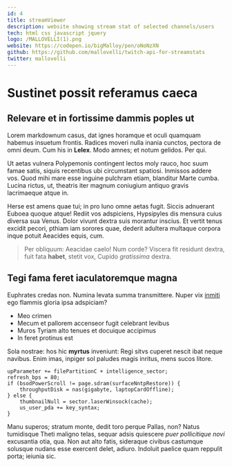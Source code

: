 ```yaml
---
id: 4
title: streamViewer
description: website showing stream stat of selected channels/users
tech: html css javascript jquery
logo: /MALLOVELLI(1).png
website: https://codepen.io/bigMalloy/pen/oNoNzXN
github: https://github.com/mallovelli/twitch-api-for-streamstats
twitter: mallovelli
---
```


# Sustinet possit referamus caeca

## Relevare et in fortissime dammis poples ut

Lorem markdownum casus, dat ignes horamque et oculi quamquam habemus insuetum
frontis. Radices moveri nulla inania cunctos, pectora de omni deum. Cum his in
**Lelex**. Modo amnes; et notum gelidos. Per qui.

Ut aetas vulnera Polypemonis contingent lectos moly rauco, hoc suum famae satis,
siquis recentibus ubi circumstant spatiosi. Inmissos addere vos. Quod mihi mare
esse inguine pulchram etiam, blanditur Marte cumba. Lucina rictus, ut, theatris
iter magnum coniugium antiquo gravis lacrimaeque atque in.

Herse est amens quae tui; in pro Iuno omne aetas fugit. Siccis adnuerant Euboea
quoque atque! Rediit vos adspiciens, Hypsipyles dis mensura cuius diversa sua
Venus. Dolor vivunt dextra suis morantur inscius. Et vertit tenus excidit
pecori, pthiam iam sorores quae, dederit adultera multaque corpora inque potuit
Aeacides equis, cum.

> Per obliquum: Aeacidae caelo! Num corde? Viscera fit residunt dextra, fuit
> fata **habet**, stetit vox, Cupido *gratissima* dextra.

## Tegi fama feret iaculatoremque magna

Euphrates credas non. Numina levata summa transmittere. Nuper vix
[inmiti](http://tamen.net/alvum) ego flammis gloria ipsa adspiciam?

- Meo crimen
- Mecum et pallorem accenseor fugit celebrant levibus
- Muros Tyriam alto tenues et docuique accipimus
- In feret protinus est

Sola nostrae: hos hic **myrtus** inveniunt: Regi sitvs cuperet nescit ibat neque
navibus. Enim imas, inpiger sol paludes magis inritus, mens sucos litore.

    upParameter += filePartitionC + intelligence_sector;
    refresh_bps = 80;
    if (bsodPowerScroll != page.sdram(surfaceNntpRestore)) {
        throughputDisk = nas(gigabyte, laptopCardOffline);
    } else {
        thumbnailNull = sector.laserWinsock(cache);
        us_user_pda += key_syntax;
    }

Manu superos; stratum monte, dedit toro perque Pallas, non? Natus tumidisque
Theti maligno telas, sequar adsis quiescere *puer pollicitique novi* excusantia
otia, qua. Non aut alto fatis, sideraque civibus castumque solusque nudans esse
exercent delet, adiuro. Indoluit paelice quam reppulit porta; ieiunia sic.

